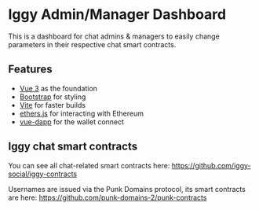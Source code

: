 # Iggy Admin/Manager Dashboard

This is a dashboard for chat admins & managers to easily change parameters in their respective chat smart contracts.

## Features
- [Vue 3](https://v3.vuejs.org/guide/introduction.html#what-is-vue-js) as the foundation
- [Bootstrap](https://getbootstrap.com/) for styling
- [Vite](https://vitejs.dev/guide/) for faster builds
- [ethers.js](https://docs.ethers.io/v5/) for interacting with Ethereum
- [vue-dapp](https://github.com/chnejohnson/vue-dapp) for the wallet connect

## Iggy chat smart contracts

You can see all chat-related smart contracts here: https://github.com/iggy-social/iggy-contracts 

Usernames are issued via the Punk Domains protocol, its smart contracts are here: https://github.com/punk-domains-2/punk-contracts